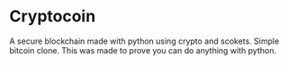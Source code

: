 # Cryptocoin

  A secure blockchain made with python using crypto and scokets.
  Simple bitcoin clone.
  This was made to prove you can do anything with python.
